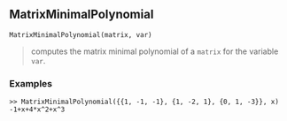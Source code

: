 ## MatrixMinimalPolynomial

``` 
MatrixMinimalPolynomial(matrix, var)
``` 

> computes the matrix minimal polynomial of a `matrix` for the variable `var`.

### Examples
 
``` 
>> MatrixMinimalPolynomial({{1, -1, -1}, {1, -2, 1}, {0, 1, -3}}, x)
-1+x+4*x^2+x^3
``` 